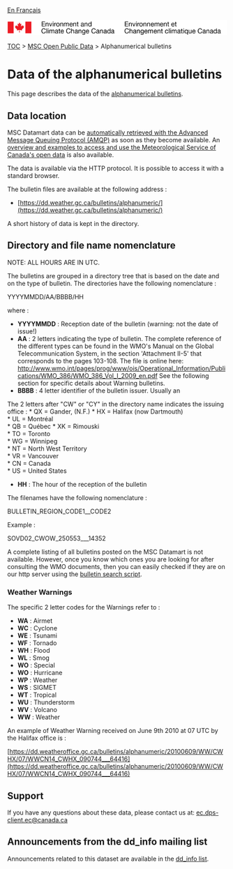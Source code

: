 [En Français](readme_bulletins-datamart_fr.md)

![ECCC logo](../../img_eccc-logo.png)

[TOC](../../readme_en.md) > [MSC Open Public Data](../readme_en.md) > Alphanumerical bulletins

# Data of the alphanumerical bulletins 

This page describes the data of the [alphanumerical bulletins](readme_bulletins_en.md).

## Data location

MSC Datamart data can be [automatically retrieved with the Advanced Message Queuing Protocol (AMQP)](../../msc-datamart/amqp_en.md) as soon as they become available. An [overview and examples to access and use the Meteorological Service of Canada's open data](../../usage-overview/readme_en.md) is also available.

The data is available via the HTTP protocol. It is possible to access it with a standard browser. 

The bulletin files are available at the following address :

* [https://dd.weather.gc.ca/bulletins/alphanumeric/](https://dd.weather.gc.ca/bulletins/alphanumeric/)

A short history of data is kept in the directory.

## Directory and file name nomenclature 

NOTE: ALL HOURS ARE IN UTC.

The bulletins are grouped in a directory tree that is based on the date
and on the type of bulletin.
The directories have the following nomenclature :

YYYYMMDD/AA/BBBB/HH

where :
* __YYYYMMDD__ : Reception date of the bulletin (warning: not the date of issue!)
* __AA__ : 2 letters indicating the type of bulletin. The complete reference of 
the different types can be found in the WMO's Manual on the Global
Telecommunication System, in the section 'Attachment II-5' that
corresponds to the pages 103-108. The file is online here:
http://www.wmo.int/pages/prog/www/ois/Operational_Information/Publications/WMO_386/WMO_386_Vol_I_2009_en.pdf
See the following section for specific details about Warning bulletins. 
* __BBBB__ : 4 letter identifier of the bulletin issuer. Usually an 

The 2 letters after "CW" or "CY" in the directory name indicates the issuing office :
    * QX = Gander, (N.F.) 
    * HX = Halifax (now Dartmouth)  
    * UL = Montréal  
    * QB = Québec 
    * XK = Rimouski  
    * TO = Toronto  
    * WG = Winnipeg  
    * NT = North West Territory  
    * VR = Vancouver  
    * CN = Canada  
    * US = United States 
* __HH__ : The hour of the reception of the bulletin

The filenames have the following nomenclature :

BULLETIN_REGION_CODE1__CODE2

Example :

SOVD02_CWOW_250553___14352

A complete listing of all bulletins posted on the MSC Datamart is not available. 
However, once you know which ones you are looking for after consulting the WMO documents, 
then you can easily checked if they are on our http server using the [bulletin search script](https://collaboration.cmc.ec.gc.ca/cmc/cmos/public_doc/msc-data/bulletins/CMC_Bulletin_Search_Help_en.pdf).

### Weather Warnings

The specific 2 letter codes for the Warnings refer to :
* __WA__ : Airmet
* __WC__ : Cyclone
* __WE__ : Tsunami
* __WF__ : Tornado
* __WH__ : Flood
* __WL__ : Smog
* __WO__ : Special
* __WO__ : Hurricane
* __WP__ : Weather
* __WS__ : SIGMET
* __WT__ : Tropical
* __WU__ : Thunderstorm
* __WV__ : Volcano
* __WW__ : Weather

An example of Weather Warning received on June 9th 2010 at 07 UTC by the 
Halifax office is :

[https://dd.weatheroffice.gc.ca/bulletins/alphanumeric/20100609/WW/CWHX/07/WWCN14_CWHX_090744___64416](https://dd.weatheroffice.gc.ca/bulletins/alphanumeric/20100609/WW/CWHX/07/WWCN14_CWHX_090744___64416)

## Support

If you have any questions about these data, please contact us at: ec.dps-client.ec@canada.ca

## Announcements from the dd_info mailing list 

Announcements related to this dataset are available in the [dd_info list](https://lists.ec.gc.ca/cgi-bin/mailman/listinfo/dd_info).

